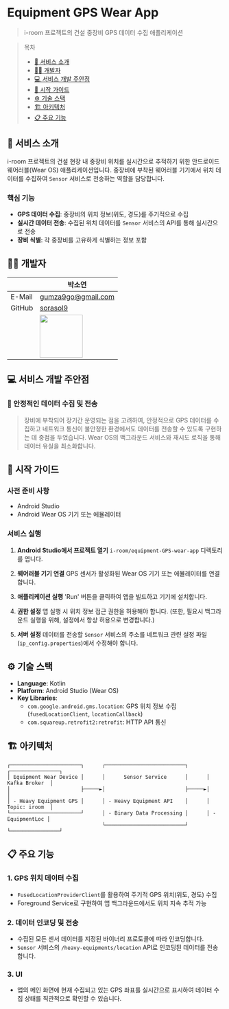 # Equipment GPS Wear App

> i-room 프로젝트의 건설 중장비 GPS 데이터 수집 애플리케이션

> 목차
> - [📄 서비스 소개](#서비스-소개)
> - [🧑‍💻 개발자](#개발자)
> - [💻 서비스 개발 주안점](#서비스-개발-주안점)
> - [🚀 시작 가이드](#시작-가이드)
> - [⚙️ 기술 스택](#기술-스택)
> - [🏗️ 아키텍처](#아키텍처)
> - [📋 주요 기능](#주요-기능)

<a id="서비스-소개"></a>

## 📄 서비스 소개

i-room 프로젝트의 건설 현장 내 중장비 위치를 실시간으로 추적하기 위한 안드로이드 웨어러블(Wear OS) 애플리케이션입니다. 중장비에 부착된 웨어러블 기기에서 위치 데이터를 수집하여 `Sensor` 서비스로
전송하는 역할을 담당합니다.

### 핵심 기능

- **GPS 데이터 수집**: 중장비의 위치 정보(위도, 경도)를 주기적으로 수집
- **실시간 데이터 전송**: 수집된 위치 데이터를 `Sensor` 서비스의 API를 통해 실시간으로 전송
- **장비 식별**: 각 중장비를 고유하게 식별하는 정보 포함

<a id="개발자"></a>

## 🧑‍💻 개발자

|        | 박소연                                                     |
|--------|---------------------------------------------------------|
| E-Mail | gumza9go@gmail.com                                      |
| GitHub | [sorasol9](https://github.com/sorasol9)                 |
|        | <img src="https://github.com/sorasol9.png" width=100px> |

<a id="서비스-개발-주안점"></a>

## 💻 서비스 개발 주안점

### 📌 안정적인 데이터 수집 및 전송

> 장비에 부착되어 장기간 운영되는 점을 고려하여, 안정적으로 GPS 데이터를 수집하고 네트워크 통신이 불안정한 환경에서도 데이터를 전송할 수 있도록 구현하는 데 중점을 두었습니다. Wear OS의 백그라운드
> 서비스와 재시도 로직을 통해 데이터 유실을 최소화합니다.

<a id="시작-가이드"></a>

## 🚀 시작 가이드

### 사전 준비 사항

- Android Studio
- Android Wear OS 기기 또는 에뮬레이터

### 서비스 실행

1. **Android Studio에서 프로젝트 열기**
   `i-room/equipment-GPS-wear-app` 디렉토리를 엽니다.

2. **웨어러블 기기 연결**
   GPS 센서가 활성화된 Wear OS 기기 또는 에뮬레이터를 연결합니다.

3. **애플리케이션 실행**
   'Run' 버튼을 클릭하여 앱을 빌드하고 기기에 설치합니다.

4. **권한 설정**
   앱 실행 시 위치 정보 접근 권한을 허용해야 합니다. (또한, 필요시 백그라운드 실행을 위해, 설정에서 항상 허용으로 변경합니다.)

5. **서버 설정**
   데이터를 전송할 `Sensor` 서비스의 주소를 네트워크 관련 설정 파일(`ip_config.properties`)에서 수정해야 합니다.

<a id="기술-스택"></a>

## ⚙️ 기술 스택

- **Language**: Kotlin
- **Platform**: Android Studio (Wear OS)
- **Key Libraries**:
    - `com.google.android.gms.location`: GPS 위치 정보 수집(`fusedLocationClient`, `locationCallback`)
    - `com.squareup.retrofit2:retrofit`: HTTP API 통신

<a id="아키텍처"></a>

## 🏗️ 아키텍처

```
┌───────────────────────┐      ┌──────────────────────────┐      ┌────────────────┐
│ Equipment Wear Device │      │      Sensor Service      │      │  Kafka Broker  │
│                       ├─────►│                          ├─────►│                │
│ - Heavy Equipment GPS │      │ - Heavy Equipment API    │      │  Topic: iroom  │
└───────────────────────┘      │ - Binary Data Processing │      │ - EquipmentLoc │
                               └──────────────────────────┘      └────────────────┘
```

<a id="주요-기능"></a>

## 📋 주요 기능

### 1. GPS 위치 데이터 수집

- `FusedLocationProviderClient`를 활용하여 주기적 GPS 위치(위도, 경도) 수집
- Foreground Service로 구현하여 앱 백그라운드에서도 위치 지속 추적 가능

### 2. 데이터 인코딩 및 전송

- 수집된 모든 센서 데이터를 지정된 바이너리 프로토콜에 따라 인코딩합니다.
- `Sensor` 서비스의 `/heavy-equipments/location` API로 인코딩된 데이터를 전송합니다.

### 3. UI

- 앱의 메인 화면에 현재 수집되고 있는 GPS 좌표를 실시간으로 표시하여 데이터 수집 상태를 직관적으로 확인할 수 있습니다.
